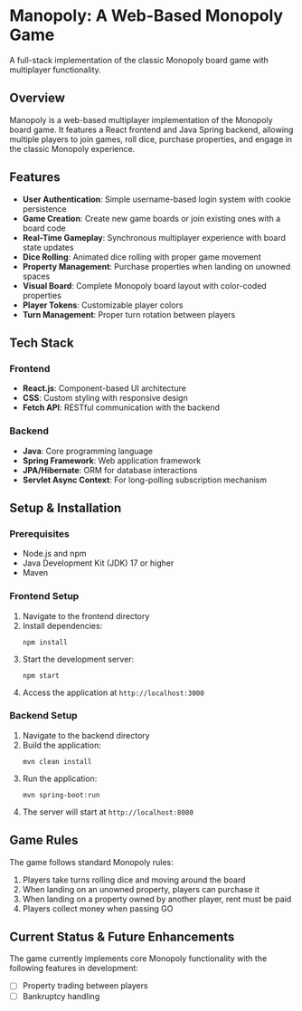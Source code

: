 # Manopoly: A Web-Based Monopoly Game

A full-stack implementation of the classic Monopoly board game with multiplayer functionality.

## Overview

Manopoly is a web-based multiplayer implementation of the Monopoly board game. It features a React frontend and Java Spring backend, allowing multiple players to join games, roll dice, purchase properties, and engage in the classic Monopoly experience.

## Features

- **User Authentication**: Simple username-based login system with cookie persistence
- **Game Creation**: Create new game boards or join existing ones with a board code
- **Real-Time Gameplay**: Synchronous multiplayer experience with board state updates
- **Dice Rolling**: Animated dice rolling with proper game movement
- **Property Management**: Purchase properties when landing on unowned spaces
- **Visual Board**: Complete Monopoly board layout with color-coded properties
- **Player Tokens**: Customizable player colors
- **Turn Management**: Proper turn rotation between players

## Tech Stack

### Frontend
- **React.js**: Component-based UI architecture
- **CSS**: Custom styling with responsive design
- **Fetch API**: RESTful communication with the backend

### Backend
- **Java**: Core programming language
- **Spring Framework**: Web application framework
- **JPA/Hibernate**: ORM for database interactions
- **Servlet Async Context**: For long-polling subscription mechanism

## Setup & Installation

### Prerequisites
- Node.js and npm
- Java Development Kit (JDK) 17 or higher
- Maven

### Frontend Setup
1. Navigate to the frontend directory
2. Install dependencies:
   ```
   npm install
   ```
3. Start the development server:
   ```
   npm start
   ```
4. Access the application at `http://localhost:3000`

### Backend Setup
1. Navigate to the backend directory
2. Build the application:
   ```
   mvn clean install
   ```
3. Run the application:
   ```
   mvn spring-boot:run
   ```
4. The server will start at `http://localhost:8080`

## Game Rules

The game follows standard Monopoly rules:

1. Players take turns rolling dice and moving around the board
2. When landing on an unowned property, players can purchase it
3. When landing on a property owned by another player, rent must be paid
4. Players collect money when passing GO

## Current Status & Future Enhancements

The game currently implements core Monopoly functionality with the following features in development:

- [ ] Property trading between players
- [ ] Bankruptcy handling
